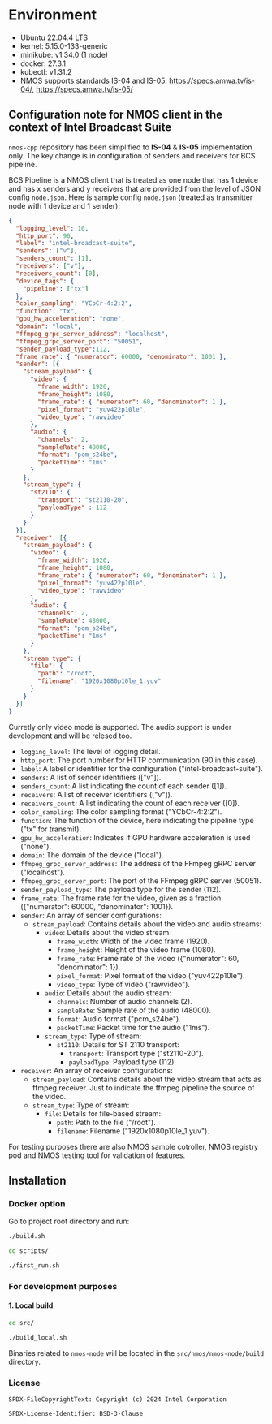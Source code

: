# Environment

- Ubuntu 22.04.4 LTS
- kernel: 5.15.0-133-generic
- minikube: v1.34.0 (1 node)
- docker: 27.3.1
- kubectl: v1.31.2
- NMOS supports standards IS-04 and IS-05: <https://specs.amwa.tv/is-04/>, <https://specs.amwa.tv/is-05/>

## Configuration note for NMOS client in the context of Intel Broadcast Suite

`nmos-cpp` repository has been simplified to **IS-04** & **IS-05** implementation only.
The key change is in configuration of senders and receivers for BCS pipeline.

BCS Pipeline is a NMOS client that is treated as one node that has 1 device and has x senders and y receivers that are provided from the level of JSON config `node.json`.
Here is sample config `node.json` (treated as transmitter node with 1 device and 1 sender):

```json
{
  "logging_level": 10,
  "http_port": 90,
  "label": "intel-broadcast-suite",
  "senders": ["v"],
  "senders_count": [1],
  "receivers": ["v"],
  "receivers_count": [0],
  "device_tags": {
    "pipeline": ["tx"]
  },
  "color_sampling": "YCbCr-4:2:2",
  "function": "tx",
  "gpu_hw_acceleration": "none",
  "domain": "local",
  "ffmpeg_grpc_server_address": "localhost",
  "ffmpeg_grpc_server_port": "50051",
  "sender_payload_type":112,
  "frame_rate": { "numerator": 60000, "denominator": 1001 },
  "sender": [{
    "stream_payload": {
      "video": {
        "frame_width": 1920,
        "frame_height": 1080,
        "frame_rate": { "numerator": 60, "denominator": 1 },
        "pixel_format": "yuv422p10le",
        "video_type": "rawvideo"
      },
      "audio": {
        "channels": 2,
        "sampleRate": 48000,
        "format": "pcm_s24be",
        "packetTime": "1ms"
      }
    },
    "stream_type": {
      "st2110": {
        "transport": "st2110-20",
        "payloadType" : 112
      }
    }
  }],
  "receiver": [{
    "stream_payload": {
      "video": {
        "frame_width": 1920,
        "frame_height": 1080,
        "frame_rate": { "numerator": 60, "denominator": 1 },
        "pixel_format": "yuv422p10le",
        "video_type": "rawvideo"
      },
      "audio": {
        "channels": 2,
        "sampleRate": 48000,
        "format": "pcm_s24be",
        "packetTime": "1ms"
      }
    },
    "stream_type": {
      "file": {
        "path": "/root",
        "filename": "1920x1080p10le_1.yuv"
      }
    }
  }]
}
```

Curretly only video mode is supported. The audio support is under development and will be relesed too.
- `logging_level`: The level of logging detail.
- `http_port`: The port number for HTTP communication (90 in this case).
- `label`: A label or identifier for the configuration ("intel-broadcast-suite").
- `senders`: A list of sender identifiers (["v"]).
- `senders_count`: A list indicating the count of each sender ([1]).
- `receivers`: A list of receiver identifiers (["v"]).
- `receivers_count`: A list indicating the count of each receiver ([0]).
- `color_sampling`: The color sampling format ("YCbCr-4:2:2").
- `function`: The function of the device, here indicating the pipeline type ("tx" for transmit).
- `gpu_hw_acceleration`: Indicates if GPU hardware acceleration is used ("none").
- `domain`: The domain of the device ("local").
- `ffmpeg_grpc_server_address`: The address of the FFmpeg gRPC server ("localhost").
- `ffmpeg_grpc_server_port`: The port of the FFmpeg gRPC server (50051).
- `sender_payload_type`: The payload type for the sender (112).
- `frame_rate`: The frame rate for the video, given as a fraction ({"numerator": 60000, "denominator": 1001}).
- `sender`: An array of sender configurations:
  - `stream_payload`: Contains details about the video and audio streams:
    - `video`: Details about the video stream
      - `frame_width`: Width of the video frame (1920).
      - `frame_height`: Height of the video frame (1080).
      - `frame_rate`: Frame rate of the video ({"numerator": 60, "denominator": 1}).
      - `pixel_format`: Pixel format of the video ("yuv422p10le").
      - `video_type`: Type of video ("rawvideo").
    - `audio`: Details about the audio stream:
      - `channels`: Number of audio channels (2).
      - `sampleRate`: Sample rate of the audio (48000).
      - `format`: Audio format ("pcm_s24be").
      - `packetTime`: Packet time for the audio ("1ms").
    - `stream_type`: Type of stream:
      - `st2110`: Details for ST 2110 transport:
        - `transport`: Transport type ("st2110-20").
        - `payloadType`: Payload type (112).
- `receiver`: An array of receiver configurations:
  - `stream_payload`: Contains details about the video stream that acts as ffmpeg receiver. Just to indicate the ffmpeg pipeline the source of the video.
  - `stream_type`: Type of stream:
    - `file`: Details for file-based stream:
      - `path`: Path to the file ("/root").
      - `filename`: Filename ("1920x1080p10le_1.yuv").

For testing purposes there are also NMOS sample cotroller, NMOS registry pod and NMOS testing tool for validation of features.

## Installation

### Docker option

Go to project root directory and run:

```bash
./build.sh
```
```bash
cd scripts/
```
```bash
./first_run.sh
```

### For development purposes

#### 1. Local build

```bash
cd src/
```
```bash
./build_local.sh
```

Binaries related to `nmos-node` will be located in the `src/nmos/nmos-node/build` directory.

### License

```text
SPDX-FileCopyrightText: Copyright (c) 2024 Intel Corporation

SPDX-License-Identifier: BSD-3-Clause
```
